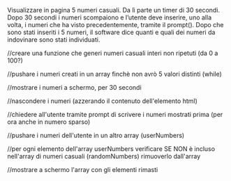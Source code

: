 Visualizzare in pagina 5 numeri casuali. Da lì parte un timer di 30 secondi.
Dopo 30 secondi i numeri scompaiono e l’utente deve inserire, uno alla volta, i numeri che ha visto precedentemente, tramite il prompt().
Dopo che sono stati inseriti i 5 numeri, il software dice quanti e quali dei numeri da indovinare sono stati individuati.

//creare una funzione che generi numeri casuali interi non ripetuti (da 0 a 100?) 

//pushare i numeri creati in un  array finchè  non avrò 5 valori distinti (while)

//mostrare i numeri a schermo, per 30 secondi

//nascondere i numeri (azzerando il contenuto dell'elemento html)

//chiedere all'utente tramite prompt di scrivere  i numeri mostrati prima (per ora anche in numero sparso)

//pushare i numeri dell'utente in un altro array (userNumbers)

//per ogni elemento dell'array userNumbers verificare SE NON è incluso nell'array di numeri casuali (randomNumbers) rimuoverlo dall'array

//mostrare a schermo l'array con gli elementi rimasti